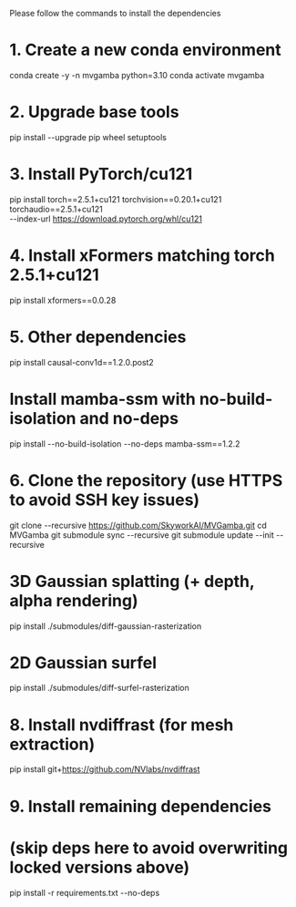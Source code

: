 Please follow the commands to install the dependencies

# 1. Create a new conda environment
conda create -y -n mvgamba python=3.10
conda activate mvgamba

# 2. Upgrade base tools
pip install --upgrade pip wheel setuptools

# 3. Install PyTorch/cu121
pip install torch==2.5.1+cu121 torchvision==0.20.1+cu121 torchaudio==2.5.1+cu121 \
  --index-url https://download.pytorch.org/whl/cu121

# 4. Install xFormers matching torch 2.5.1+cu121
pip install xformers==0.0.28

# 5. Other dependencies
pip install causal-conv1d==1.2.0.post2

# Install mamba-ssm with no-build-isolation and no-deps
pip install --no-build-isolation --no-deps mamba-ssm==1.2.2

# 6. Clone the repository (use HTTPS to avoid SSH key issues)
git clone --recursive https://github.com/SkyworkAI/MVGamba.git
cd MVGamba
git submodule sync --recursive
git submodule update --init --recursive

# 3D Gaussian splatting (+ depth, alpha rendering)
pip install ./submodules/diff-gaussian-rasterization

# 2D Gaussian surfel
pip install ./submodules/diff-surfel-rasterization

# 8. Install nvdiffrast (for mesh extraction)
pip install git+https://github.com/NVlabs/nvdiffrast

# 9. Install remaining dependencies
# (skip deps here to avoid overwriting locked versions above)
pip install -r requirements.txt --no-deps
